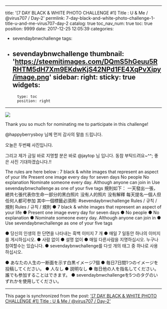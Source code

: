 
---
title: '[7 DAY BLACK & WHITE PHOTO CHALLENGE #1] Title : U & Me / @virus707 / Day-2'
permlink: 7-day-black-and-white-photo-challenge-1-title-u-and-me-virus707-day-2
catalog: true
toc_nav_num: true
toc: true
position: 9999
date: 2017-12-25 12:05:39
categories:
- sevendaybnwchallenge
tags:
- sevendaybnwchallenge
thumbnail: 'https://steemitimages.com/DQmS5hGeuu5RRHTM5dH7Xm9EKdwKjS42NPd1FE4XqPvXipy/image.png'
sidebar:
    right:
        sticky: true
widgets:
    -
        type: toc
        position: right
---


![](https://steemitimages.com/DQmS5hGeuu5RRHTM5dH7Xm9EKdwKjS42NPd1FE4XqPvXipy/image.png)

Thank you so much for nominating me to participate in this challenge!

@happyberrysboy 님께 먼저 감사의 말씀 드립니다.

오늘은 두번째 사진입니다.



그리고 제가 금일 바로 지명할 분은 바로 @jaytop 님 입니다.
동참 부탁드려요~^^; 좋은 사진 기대하겠습니다.!!

The rules are here below :
7 black & white images that represent an aspect of your life
Present one image every day for seven days
No people
No explanation
Nominate someone every day. Although anyone can join in
Use sevendaybnwchallenge as one of your five tags
規則如下：
一天發出一張，總共七張代表你生命一部分的黑白照片
没有人的照片
没有解釋
每天提名一個人但任何人都可参加
其中一個標籤必須用: #sevendaybnwchallenge
Rules / 규칙 / 規則
Rules / 규칙 / 規則
● 7 black & white images that represent an aspect of your life
● Present one image every day for seven days
● No people
● No explanation
● Nominate someone every day. Although anyone can join in
● Use sevendaybnwchallenge as one of your five tags

● 당신의 인생의 한 단면을 나타내는 흑백 이미지 7 개
● 매일 7 일동안 하나의 이미지를 게시하십시오.
● 사람 없이
● 설명 없이
● 매일 다른사람을 지명하십시오. 누구나 참여할수는 있습니다.
● sevendaybnwchallenge를 다섯 개의 태그 중 하나로 사용하십시오.

● あなたの人生の一断面を示す白黒イメージ7個
● 毎日7日間1つのイメージを投稿してください。
● 人なし
● 説明なし
● 毎日他の人を指名してください。誰でも参加することはできます。
● sevendaybnwchallengeを5つのタグのいずれかを使用してください。

- - -

This page is synchronized from the post: ['[7 DAY BLACK & WHITE PHOTO CHALLENGE #1] Title : U & Me / @virus707 / Day-2'](https://steemit.com/@virus707/7-day-black-and-white-photo-challenge-1-title-u-and-me-virus707-day-2)
